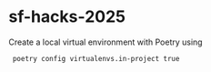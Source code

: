 # sf-hacks-2025

Create a local virtual environment with Poetry using
```
 poetry config virtualenvs.in-project true
```

